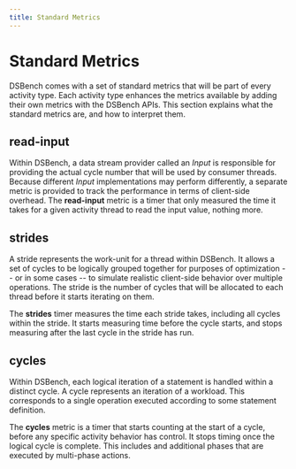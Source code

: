 ```yaml
---
title: Standard Metrics
---
```


# Standard Metrics

DSBench comes with a set of standard metrics that will be part of every activity type. Each activity type enhances the metrics available by adding their own metrics with the DSBench APIs. This section explains what the standard metrics are, and how to interpret them.

## read-input

Within DSBench, a data stream provider called an _Input_ is responsible for providing the actual cycle number that will be used by consumer threads. Because different _Input_ implementations may perform differently, a separate metric is provided to track the performance in terms of client-side overhead. The **read-input** metric is a timer that only measured the time it takes for a given activity thread to read the input value, nothing more.

## strides

A stride represents the work-unit for a thread within DSBench. It allows a set of cycles to be logically grouped together for purposes of optimization -- or in some cases -- to simulate realistic client-side behavior over multiple operations. The stride is the number of cycles that will be allocated to each thread before it starts iterating on them.

The **strides** timer measures the time each stride takes, including all cycles within the stride. It starts measuring time before the cycle starts, and stops measuring after the last cycle in the stride has run.

## cycles

Within DSBench, each logical iteration of a statement is handled within a distinct cycle. A cycle represents an iteration of a workload. This corresponds to a single operation executed according to some statement definition.

The **cycles** metric is a timer that starts counting at the start of a cycle, before any specific activity behavior has control. It stops timing once the logical cycle is complete. This includes and additional phases that are executed by multi-phase actions.




